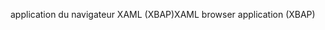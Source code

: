 <span data-ttu-id="d9150-101">application du navigateur XAML (XBAP)</span><span class="sxs-lookup"><span data-stu-id="d9150-101">XAML browser application (XBAP)</span></span>